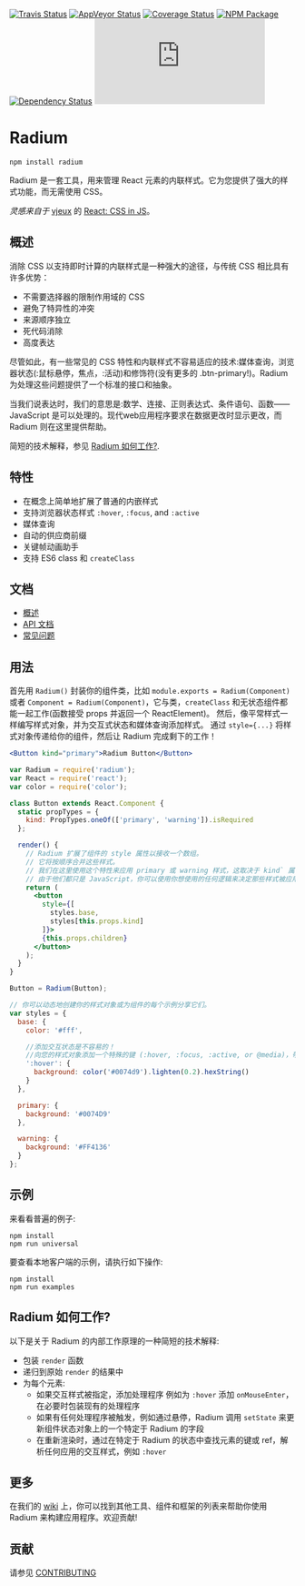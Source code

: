 [![Travis Status][trav_img]][trav_site]
[![AppVeyor Status][appveyor_img]][appveyor_site]
[![Coverage Status][cov_img]][cov_site]
[![NPM Package][npm_img]][npm_site]
[![Dependency Status][david_img]][david_site]
![gzipped size][size_img]

# Radium

```
npm install radium
```

Radium 是一套工具，用来管理 React 元素的内联样式。它为您提供了强大的样式功能，而无需使用 CSS。

_灵感来自于_ <a href="https://twitter.com/Vjeux">vjeux</a> 的 <a href="https://speakerdeck.com/vjeux/react-css-in-js">React: CSS in JS</a>。


## 概述

消除 CSS 以支持即时计算的内联样式是一种强大的途径，与传统 CSS 相比具有许多优势：

- 不需要选择器的限制作用域的 CSS
- 避免了特异性的冲突
- 来源顺序独立
- 死代码消除
- 高度表达

尽管如此，有一些常见的 CSS 特性和内联样式不容易适应的技术:媒体查询，浏览器状态(:鼠标悬停，焦点，:活动)和修饰符(没有更多的 .btn-primary!)。Radium 为处理这些问题提供了一个标准的接口和抽象。

当我们说表达时，我们的意思是:数学、连接、正则表达式、条件语句、函数—— JavaScript 是可以处理的。现代web应用程序要求在数据更改时显示更改，而 Radium 则在这里提供帮助。

简短的技术解释，参见 [Radium 如何工作?](#radium-如何工作).

## 特性

* 在概念上简单地扩展了普通的内嵌样式
* 支持浏览器状态样式 `:hover`, `:focus`, and `:active`
* 媒体查询
* 自动的供应商前缀
* 关键帧动画助手
* 支持 ES6 class 和 `createClass`

## 文档

- [概述](/Library/radium/docs/guides/README.md)
- [API 文档](/Library/radium/docs/api/README.md)
- [常见问题](/Library/radium/docs/faq/README.md)

## 用法


首先用 `Radium()` 封装你的组件类，比如 `module.exports = Radium(Component)` 或者 `Component = Radium(Component)`，它与类，`createClass` 和无状态组件都能一起工作(函数接受 props 并返回一个 ReactElement)。 然后，像平常样式一样编写样式对象，并为交互式状态和媒体查询添加样式。 通过 `style={...}` 将样式对象传递给你的组件，然后让 Radium 完成剩下的工作！

```jsx
<Button kind="primary">Radium Button</Button>
```

```jsx
var Radium = require('radium');
var React = require('react');
var color = require('color');

class Button extends React.Component {
  static propTypes = {
    kind: PropTypes.oneOf(['primary', 'warning']).isRequired
  };

  render() {
    // Radium 扩展了组件的 style 属性以接收一个数组。
    // 它将按顺序合并这些样式。
    // 我们在这里使用这个特性来应用 primary 或 warning 样式，这取决于 kind` 属性的值。
    // 由于他们都只是 JavaScript，你可以使用你想使用的任何逻辑来决定那些样式被应用（props, state, context 等等）
    return (
      <button
        style={[
          styles.base,
          styles[this.props.kind]
        ]}>
        {this.props.children}
      </button>
    );
  }
}

Button = Radium(Button);

// 你可以动态地创建你的样式对象或为组件的每个示例分享它们。
var styles = {
  base: {
    color: '#fff',

    //添加交互状态是不容易的！
    //向您的样式对象添加一个特殊的键 (:hover, :focus, :active, or @media)，带有额外的规则
    ':hover': {
      background: color('#0074d9').lighten(0.2).hexString()
    }
  },

  primary: {
    background: '#0074D9'
  },

  warning: {
    background: '#FF4136'
  }
};
```

## 示例

来看看普遍的例子:

```
npm install
npm run universal
```

要查看本地客户端的示例，请执行如下操作:

```
npm install
npm run examples
```

## Radium 如何工作?

以下是关于 Radium 的内部工作原理的一种简短的技术解释:

- 包装 `render` 函数
- 递归到原始 `render` 的结果中
- 为每个元素:
  - 如果交互样式被指定，添加处理程序 例如为 `:hover` 添加 `onMouseEnter`，在必要时包装现有的处理程序
  - 如果有任何处理程序被触发，例如通过悬停，Radium 调用 `setState` 来更新组件状态对象上的一个特定于 Radium 的字段
  - 在重新渲染时，通过在特定于 Radium 的状态中查找元素的键或 ref，解析任何应用的交互样式，例如 `:hover`

## 更多

在我们的 [wiki](https://github.com/FormidableLabs/radium/wiki) 上，你可以找到其他工具、组件和框架的列表来帮助你使用 Radium 来构建应用程序。欢迎贡献!

## 贡献

请参见 [CONTRIBUTING](https://github.com/FormidableLabs/radium/blob/master/CONTRIBUTING.md)

[trav_img]: https://api.travis-ci.org/FormidableLabs/radium.svg
[trav_site]: https://travis-ci.org/FormidableLabs/radium
[cov_img]: https://img.shields.io/coveralls/FormidableLabs/radium.svg
[cov_site]: https://coveralls.io/r/FormidableLabs/radium
[npm_img]: https://img.shields.io/npm/v/radium.svg
[npm_site]: https://www.npmjs.org/package/radium
[david_img]: https://img.shields.io/david/FormidableLabs/radium.svg
[david_site]: https://david-dm.org/FormidableLabs/radium
[size_img]: https://badges.herokuapp.com/size/npm/radium/dist/radium.min.js?gzip=true&label=gzipped
[appveyor_img]: https://ci.appveyor.com/api/projects/status/github/formidablelabs/radium?branch=master&svg=true
[appveyor_site]: https://ci.appveyor.com/project/ryan-roemer/radium
